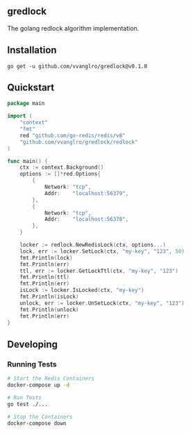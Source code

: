 ## gredlock

The golang redlock algorithm implementation.

## Installation

```shell
go get -u github.com/vvanglro/gredlock@v0.1.0
```

## Quickstart
```go
package main

import (
	"context"
	"fmt"
	red "github.com/go-redis/redis/v8"
	"github.com/vvanglro/gredlock/redlock"
)

func main() {
	ctx := context.Background()
	options := []*red.Options{
		{
			Network: "tcp",
			Addr:    "localhost:56379",
		},
		{
			Network: "tcp",
			Addr:    "localhost:56378",
		},
	}

	locker := redlock.NewRedisLock(ctx, options...)
	lock, err := locker.SetLock(ctx, "my-key", "123", 50)
	fmt.Println(lock)
	fmt.Println(err)
	ttl, err := locker.GetLockTtl(ctx, "my-key", "123")
	fmt.Println(ttl)
	fmt.Println(err)
	isLock := locker.IsLocked(ctx, "my-key")
	fmt.Println(isLock)
	unlock, err := locker.UnSetLock(ctx, "my-key", "123")
	fmt.Println(unlock)
	fmt.Println(err)
}
```

## Developing

### Running Tests

```bash
# Start the Redis Containers
docker-compose up -d

# Run Tests
go test ./...

# Stop the Containers
docker-compose down
```
